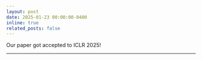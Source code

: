 ```yaml
---
layout: post
date: 2025-01-23 00:00:00-0400
inline: true
related_posts: false
---
```


Our paper got accepted to ICLR 2025!

---

